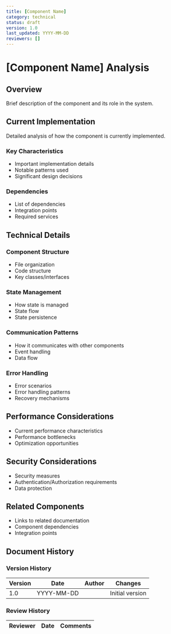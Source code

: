 ```yaml
---
title: [Component Name]
category: technical
status: draft
version: 1.0
last_updated: YYYY-MM-DD
reviewers: []
---
```


# [Component Name] Analysis

## Overview
Brief description of the component and its role in the system.

## Current Implementation
Detailed analysis of how the component is currently implemented.

### Key Characteristics
- Important implementation details
- Notable patterns used
- Significant design decisions

### Dependencies
- List of dependencies
- Integration points
- Required services

## Technical Details

### Component Structure
- File organization
- Code structure
- Key classes/interfaces

### State Management
- How state is managed
- State flow
- State persistence

### Communication Patterns
- How it communicates with other components
- Event handling
- Data flow

### Error Handling
- Error scenarios
- Error handling patterns
- Recovery mechanisms

## Performance Considerations
- Current performance characteristics
- Performance bottlenecks
- Optimization opportunities

## Security Considerations
- Security measures
- Authentication/Authorization requirements
- Data protection

## Related Components
- Links to related documentation
- Component dependencies
- Integration points

## Document History

### Version History
| Version | Date | Author | Changes |
|---------|------|--------|----------|
| 1.0 | YYYY-MM-DD | | Initial version |

### Review History
| Reviewer | Date | Comments |
|----------|------|----------| 